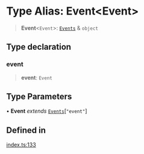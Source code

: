 # Type Alias: Event\<Event\>

> **Event**\<`Event`\>: [`Events`](Events.md) & `object`

## Type declaration

### event

> **event**: `Event`

## Type Parameters

• **Event** *extends* [`Events`](Events.md)\[`"event"`\]

## Defined in

[index.ts:133](https://github.com/johnsonjo4531/xml-to-json-webstream/blob/fd588757886c9248e940517cc56136cf677a6ed7/src/index.ts#L133)
